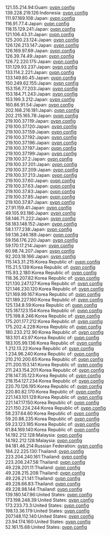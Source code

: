 121.55.214.94:Guam: [ovpn config](vpn/121_55_214_94.ovpn)  
139.228.219.126:Indonesia: [ovpn config](vpn/139_228_219_126.ovpn)  
111.97.169.108:Japan: [ovpn config](vpn/111_97_169_108.ovpn)  
116.91.77.4:Japan: [ovpn config](vpn/116_91_77_4.ovpn)  
118.15.129.241:Japan: [ovpn config](vpn/118_15_129_241.ovpn)  
121.106.43.31:Japan: [ovpn config](vpn/121_106_43_31.ovpn)  
125.200.23.124:Japan: [ovpn config](vpn/125_200_23_124.ovpn)  
126.126.213.147:Japan: [ovpn config](vpn/126_126_213_147.ovpn)  
126.169.97.69:Japan: [ovpn config](vpn/126_169_97_69.ovpn)  
126.39.74.49:Japan: [ovpn config](vpn/126_39_74_49.ovpn)  
126.72.220.175:Japan: [ovpn config](vpn/126_72_220_175.ovpn)  
131.129.93.237:Japan: [ovpn config](vpn/131_129_93_237.ovpn)  
133.114.2.221:Japan: [ovpn config](vpn/133_114_2_221.ovpn)  
133.149.80.45:Japan: [ovpn config](vpn/133_149_80_45.ovpn)  
150.249.62.155:Japan: [ovpn config](vpn/150_249_62_155.ovpn)  
153.156.77.203:Japan: [ovpn config](vpn/153_156_77_203.ovpn)  
153.184.71.243:Japan: [ovpn config](vpn/153_184_71_243.ovpn)  
153.199.3.212:Japan: [ovpn config](vpn/153_199_3_212.ovpn)  
160.86.91.54:Japan: [ovpn config](vpn/160_86_91_54.ovpn)  
202.168.216.181:Japan: [ovpn config](vpn/202_168_216_181.ovpn)  
202.215.165.78:Japan: [ovpn config](vpn/202_215_165_78.ovpn)  
219.100.37.119:Japan: [ovpn config](vpn/219_100_37_119.ovpn)  
219.100.37.120:Japan: [ovpn config](vpn/219_100_37_120.ovpn)  
219.100.37.159:Japan: [ovpn config](vpn/219_100_37_159.ovpn)  
219.100.37.192:Japan: [ovpn config](vpn/219_100_37_192.ovpn)  
219.100.37.196:Japan: [ovpn config](vpn/219_100_37_196.ovpn)  
219.100.37.197:Japan: [ovpn config](vpn/219_100_37_197.ovpn)  
219.100.37.199:Japan: [ovpn config](vpn/219_100_37_199.ovpn)  
219.100.37.2:Japan: [ovpn config](vpn/219_100_37_2.ovpn)  
219.100.37.201:Japan: [ovpn config](vpn/219_100_37_201.ovpn)  
219.100.37.209:Japan: [ovpn config](vpn/219_100_37_209.ovpn)  
219.100.37.213:Japan: [ovpn config](vpn/219_100_37_213.ovpn)  
219.100.37.60:Japan: [ovpn config](vpn/219_100_37_60.ovpn)  
219.100.37.63:Japan: [ovpn config](vpn/219_100_37_63.ovpn)  
219.100.37.83:Japan: [ovpn config](vpn/219_100_37_83.ovpn)  
219.100.37.85:Japan: [ovpn config](vpn/219_100_37_85.ovpn)  
219.100.37.87:Japan: [ovpn config](vpn/219_100_37_87.ovpn)  
27.91.159.41:Japan: [ovpn config](vpn/27_91_159_41.ovpn)  
49.105.93.186:Japan: [ovpn config](vpn/49_105_93_186.ovpn)  
58.146.71.222:Japan: [ovpn config](vpn/58_146_71_222.ovpn)  
58.183.148.152:Japan: [ovpn config](vpn/58_183_148_152.ovpn)  
58.1.177.238:Japan: [ovpn config](vpn/58_1_177_238.ovpn)  
59.136.246.189:Japan: [ovpn config](vpn/59_136_246_189.ovpn)  
59.156.176.220:Japan: [ovpn config](vpn/59_156_176_220.ovpn)  
59.170.17.214:Japan: [ovpn config](vpn/59_170_17_214.ovpn)  
60.98.74.207:Japan: [ovpn config](vpn/60_98_74_207.ovpn)  
92.203.18.166:Japan: [ovpn config](vpn/92_203_18_166.ovpn)  
115.143.31.215:Korea Republic of: [ovpn config](vpn/115_143_31_215.ovpn)  
115.21.5.139:Korea Republic of: [ovpn config](vpn/115_21_5_139.ovpn)  
115.93.2.180:Korea Republic of: [ovpn config](vpn/115_93_2_180.ovpn)  
118.36.207.82:Korea Republic of: [ovpn config](vpn/118_36_207_82.ovpn)  
121.130.247.127:Korea Republic of: [ovpn config](vpn/121_130_247_127.ovpn)  
121.146.230.120:Korea Republic of: [ovpn config](vpn/121_146_230_120.ovpn)  
121.169.99.167:Korea Republic of: [ovpn config](vpn/121_169_99_167.ovpn)  
121.189.227.160:Korea Republic of: [ovpn config](vpn/121_189_227_160.ovpn)  
125.134.8.59:Korea Republic of: [ovpn config](vpn/125_134_8_59.ovpn)  
125.187.123.154:Korea Republic of: [ovpn config](vpn/125_187_123_154.ovpn)  
175.198.8.246:Korea Republic of: [ovpn config](vpn/175_198_8_246.ovpn)  
175.201.177.212:Korea Republic of: [ovpn config](vpn/175_201_177_212.ovpn)  
175.202.4.228:Korea Republic of: [ovpn config](vpn/175_202_4_228.ovpn)  
180.233.212.90:Korea Republic of: [ovpn config](vpn/180_233_212_90.ovpn)  
183.101.43.97:Korea Republic of: [ovpn config](vpn/183_101_43_97.ovpn)  
183.105.99.136:Korea Republic of: [ovpn config](vpn/183_105_99_136.ovpn)  
1.212.13.22:Korea Republic of: [ovpn config](vpn/1_212_13_22.ovpn)  
1.234.96.240:Korea Republic of: [ovpn config](vpn/1_234_96_240.ovpn)  
210.210.200.65:Korea Republic of: [ovpn config](vpn/210_210_200_65.ovpn)  
211.200.153.141:Korea Republic of: [ovpn config](vpn/211_200_153_141.ovpn)  
211.243.154.201:Korea Republic of: [ovpn config](vpn/211_243_154_201.ovpn)  
218.147.35.123:Korea Republic of: [ovpn config](vpn/218_147_35_123.ovpn)  
218.154.127.234:Korea Republic of: [ovpn config](vpn/218_154_127_234.ovpn)  
220.70.126.195:Korea Republic of: [ovpn config](vpn/220_70_126_195.ovpn)  
220.80.82.170:Korea Republic of: [ovpn config](vpn/220_80_82_170.ovpn)  
221.143.101.129:Korea Republic of: [ovpn config](vpn/221_143_101_129.ovpn)  
221.147.17.150:Korea Republic of: [ovpn config](vpn/221_147_17_150.ovpn)  
221.150.224.244:Korea Republic of: [ovpn config](vpn/221_150_224_244.ovpn)  
58.237.64.60:Korea Republic of: [ovpn config](vpn/58_237_64_60.ovpn)  
59.20.88.235:Korea Republic of: [ovpn config](vpn/59_20_88_235.ovpn)  
59.23.123.185:Korea Republic of: [ovpn config](vpn/59_23_123_185.ovpn)  
61.84.169.140:Korea Republic of: [ovpn config](vpn/61_84_169_140.ovpn)  
14.192.212.128:Malaysia: [ovpn config](vpn/14_192_212_128.ovpn)  
14.192.212.128:Malaysia: [ovpn config](vpn/14_192_212_128.ovpn)  
94.181.46.214:Russian Federation: [ovpn config](vpn/94_181_46_214.ovpn)  
184.22.225.130:Thailand: [ovpn config](vpn/184_22_225_130.ovpn)  
223.204.240.161:Thailand: [ovpn config](vpn/223_204_240_161.ovpn)  
223.206.247.58:Thailand: [ovpn config](vpn/223_206_247_58.ovpn)  
49.228.201.11:Thailand: [ovpn config](vpn/49_228_201_11.ovpn)  
49.228.215.208:Thailand: [ovpn config](vpn/49_228_215_208.ovpn)  
49.228.21.141:Thailand: [ovpn config](vpn/49_228_21_141.ovpn)  
49.228.66.83:Thailand: [ovpn config](vpn/49_228_66_83.ovpn)  
49.228.98.144:Thailand: [ovpn config](vpn/49_228_98_144.ovpn)  
139.180.147.96:United States: [ovpn config](vpn/139_180_147_96.ovpn)  
173.198.248.39:United States: [ovpn config](vpn/173_198_248_39.ovpn)  
173.233.73.3:United States: [ovpn config](vpn/173_233_73_3.ovpn)  
198.13.36.179:United States: [ovpn config](vpn/198_13_36_179.ovpn)  
207.148.112.140:United States: [ovpn config](vpn/207_148_112_140.ovpn)  
23.94.174.160:United States: [ovpn config](vpn/23_94_174_160.ovpn)  
52.161.15.68:United States: [ovpn config](vpn/52_161_15_68.ovpn)  

